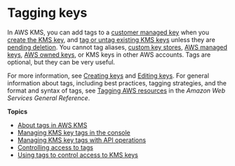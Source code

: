 # Tagging keys<a name="tagging-keys"></a>

In AWS KMS, you can add tags to a [customer managed key](concepts.md#kms_keys) when you [create the KMS key](create-keys.md), and [tag or untag existing KMS keys](manage-tags-api.md#tagging-keys-tag-resource) unless they are [pending deletion](key-state.md)\. You cannot tag aliases, [custom key stores](concepts.md#keystore-concept), [AWS managed keys](concepts.md#kms_keys), [AWS owned keys](concepts.md#aws-owned-cmk), or KMS keys in other AWS accounts\. Tags are optional, but they can be very useful\.

For more information, see [Creating keys](create-keys.md) and [Editing keys](editing-keys.md)\. For general information about tags, including best practices, tagging strategies, and the format and syntax of tags, see [Tagging AWS resources](https://docs.aws.amazon.com/general/latest/gr/aws_tagging.html) in the *Amazon Web Services General Reference*\. 

**Topics**
+ [About tags in AWS KMS](tags-about.md)
+ [Managing KMS key tags in the console](manage-tags-console.md)
+ [Managing KMS key tags with API operations](manage-tags-api.md)
+ [Controlling access to tags](tag-permissions.md)
+ [Using tags to control access to KMS keys](tag-authorization.md)